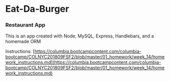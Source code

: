 # Eat-Da-Burger
### Restaurant App

This is an app created with Node, MySQL, Express, Handlebars, and a homemade ORM

Instructions: [https://columbia.bootcampcontent.com/columbia-bootcamp/COLNYC201809FSF2/blob/master/01_homework/week_14/homework_instructions.md](https://columbia.bootcampcontent.com/columbia-bootcamp/COLNYC201809FSF2/blob/master/01_homework/week_14/homework_instructions.md)
